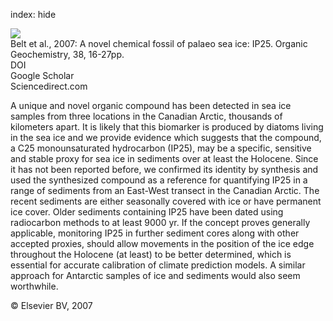 index: hide

<div class="Citation">
    <div class="Citation-thumb CitationThumb-linked"  data-href="https://doi.org/10.1016/j.orggeochem.2006.09.013">
      <img src="https://static.claimspace.cloud/climate-study-static/refs/thumbs/5/Belt_et_al_2007-thumb.png" />
    </div>

  <div class="Citation-body">
    <div class="Citation-text">Belt et al., 2007: A novel chemical fossil of palaeo sea ice: IP25. <span class="Article-journal">Organic Geochemistry, </span><span class="Article-volume">38, </span>16-27pp.</div>
    <div class="Citation-links">
      <div class="CitationLink" data-href="https://doi.org/10.1016/j.orggeochem.2006.09.013">
        <div class="CitationLink-icon CitationLink-Doi"></div>
        <div class="CitationLink-text">DOI</div>
      </div>
      <div class="CitationLink" data-href="https://scholar.google.com/scholar?q=10.1016/j.orggeochem.2006.09.013">
        <div class="CitationLink-icon CitationLink-Scholar"></div>
        <div class="CitationLink-text">Google Scholar</div>
      </div>
      <div class="CitationLink" data-href="http://www.sciencedirect.com/science/article/pii/S0146638006002464">
        <div class="CitationLink-icon CitationLink-Publisher"></div>
        <div class="CitationLink-text">Sciencedirect.com</div>
      </div>
    </div>
  </div>
</div>

A unique and novel organic compound has been detected in sea ice samples from three locations in the Canadian Arctic, thousands of kilometers apart. It is likely that this biomarker is produced by diatoms living in the sea ice and we provide evidence which suggests that the compound, a C25 monounsaturated hydrocarbon (IP25), may be a specific, sensitive and stable proxy for sea ice in sediments over at least the Holocene. Since it has not been reported before, we confirmed its identity by synthesis and used the synthesized compound as a reference for quantifying IP25 in a range of sediments from an East-West transect in the Canadian Arctic. The recent sediments are either seasonally covered with ice or have permanent ice cover. Older sediments containing IP25 have been dated using radiocarbon methods to at least 9000 yr. If the concept proves generally applicable, monitoring IP25 in further sediment cores along with other accepted proxies, should allow movements in the position of the ice edge throughout the Holocene (at least) to be better determined, which is essential for accurate calibration of climate prediction models. A similar approach for Antarctic samples of ice and sediments would also seem worthwhile.

<div class="Citation-copy">
&copy; Elsevier BV, 2007
</div>